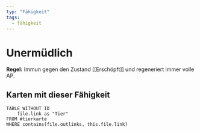 ```yaml
---
typ: "Fähigkeit"
tags:
  - fähigkeit
---
```


# Unermüdlich

**Regel:** Immun gegen den Zustand [[Erschöpft]] und regeneriert immer volle AP.

## Karten mit dieser Fähigkeit

```dataview
TABLE WITHOUT ID   
	file.link as "Tier"
FROM #tierkarte
WHERE contains(file.outlinks, this.file.link)
````

